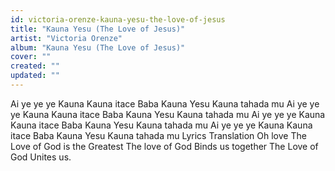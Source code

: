 ```yaml
---
id: victoria-orenze-kauna-yesu-the-love-of-jesus
title: "Kauna Yesu (The Love of Jesus)"
artist: "Victoria Orenze"
album: "Kauna Yesu (The Love of Jesus)"
cover: ""
created: ""
updated: ""
---
```


Ai ye ye ye Kauna
Kauna itace Baba
Kauna Yesu
Kauna tahada mu
Ai ye ye ye Kauna
Kauna itace Baba
Kauna Yesu
Kauna tahada mu
Ai ye ye ye Kauna
Kauna itace Baba
Kauna Yesu
Kauna tahada mu
Ai ye ye ye Kauna
Kauna itace Baba
Kauna Yesu
Kauna tahada mu
Lyrics Translation
Oh love
The Love of God is the Greatest
The love of God Binds us together
The Love of God Unites us.